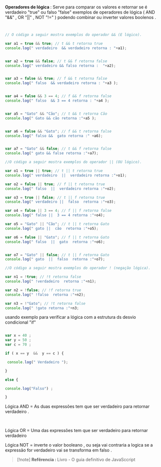 <p> <strong>Operadores de lógica </strong> : Serve para comparar os valores e retornar se é verdadeiro "true" ou falso "false" exemplos de operadores de lógica ( AND "&&" , OR "||" , NOT "!=" ) podendo combinar ou inverter valores boolenos . </p> 


```javascript


// O código a seguir mostra exemplos do operador && (E lógico).

var a1 = true && true; // t && t retorna true
console.log(" verdadeiro  && verdadeiro retorna : "+a1);


var a2 = true && false; // t && f retorna false
console.log(" verdadeiro && falso retorna :  "+a2);


var a3 = false && true; // f && t retorna false
console.log(" falso  && verdadeiro retorna : "+a3 );


var a4 = false && 3 == 4; // f && f retorna false
console.log(" falso  && 3 == 4 retorna : "+a4 );


var a5 = "Gato" && "Cão"; // t && t retorna Cão
console.log(" Gato && cão retorna :"+a5 );


var a6 = false && "Gato"; // f && t retorna false
console.log(" falso &&  gato retorna :" +a6);


var a7 = "Gato" && false; // t && f retorna false
console.log(" gato && false retorna :"+a7);

//O código a seguir mostra exemplos do operador || (OU lógico).

var o1 = true || true; // t || t retorna true
console.log(" verdadeiro  ||  verdadeiro retorna :"+o1);

var o2 = false || true; // f || t retorna true
console.log(" falso  ||  verdadeiro retorna :"+o2);

var o3 = true || false; // t || f retorna true
console.log(" verdadeiro ||  falso  retorna :"+o3);

var o4 = false || 3 == 4; // f || f retorna false
console.log(" falso ||  3 == 4 retorna :"+o4);

var o5 = "Gato" || "Cão"; // t || t retorna Gato
console.log(" gato ||  cão  retorna :"+o5);

var o6 = false || "Gato"; // f || t retorna Gato
console.log(" falso  ||  gato  retorna :"+o6);


var o7 = "Gato" || false; // t || f retorna Gato
console.log(" gato  ||  falso  retorna :"+o7);

//O código a seguir mostra exemplos do operador ! (negação lógica).

var n1 = !true; // !t retorna false
console.log(" !verdadeiro  retorna :"+n1);

var n2 = !false; // !f retorna true
console.log(" !falso  retorna :"+n2);

var n3 = !"Gato"; // !t retorna false
console.log(" !gato retorna :"+n3;


```

<p> usando exemplo para verificar a lógica com a estrutura ds desvio condicional "if" </p>


```javascript 

var x = 40 ;
var y = 50 ;
var c = 70 ;

if ( x == y  &&  y == c ) {

 console.log(" Verdadeiro ");

}

else {

console.log("Falso") ;

}


```

Lógica AND = As duas expressões tem que ser verdadeiro para retornar verdadeiro . 

<br>

Lógica OR = Uma das expressões tem que ser verdadeiro para retornar verdadeiro <br> 

Lógica NOT = inverte o valor booleano , ou seja vai contraria a logica se a expressão for verdadeiro vai se transforma em falso .


> [!note] <strong> Refêrencia : </strong> 
> Livro - O guia definitivo de JavaSccript 
